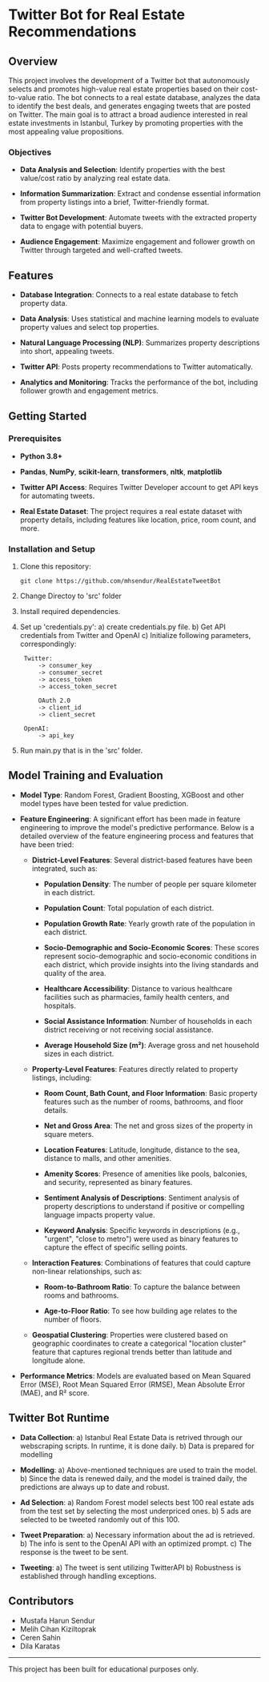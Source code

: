 # Twitter Bot for Real Estate Recommendations

## Overview

This project involves the development of a Twitter bot that autonomously selects and promotes high-value real estate properties based on their cost-to-value ratio. The bot connects to a real estate database, analyzes the data to identify the best deals, and generates engaging tweets that are posted on Twitter. The main goal is to attract a broad audience interested in real estate investments in Istanbul, Turkey by promoting properties with the most appealing value propositions.

### Objectives

- **Data Analysis and Selection**: Identify properties with the best value/cost ratio by analyzing real estate data.
    
- **Information Summarization**: Extract and condense essential information from property listings into a brief, Twitter-friendly format.
    
- **Twitter Bot Development**: Automate tweets with the extracted property data to engage with potential buyers.
    
- **Audience Engagement**: Maximize engagement and follower growth on Twitter through targeted and well-crafted tweets.
    

## Features

- **Database Integration**: Connects to a real estate database to fetch property data.
    
- **Data Analysis**: Uses statistical and machine learning models to evaluate property values and select top properties.
    
- **Natural Language Processing (NLP)**: Summarizes property descriptions into short, appealing tweets.
    
- **Twitter API**: Posts property recommendations to Twitter automatically.
    
- **Analytics and Monitoring**: Tracks the performance of the bot, including follower growth and engagement metrics.
    

## Getting Started

### Prerequisites

- **Python 3.8+**
    
- **Pandas**, **NumPy**, **scikit-learn**, **transformers**, **nltk**, **matplotlib**
    
- **Twitter API Access**: Requires Twitter Developer account to get API keys for automating tweets.
    
- **Real Estate Dataset**: The project requires a real estate dataset with property details, including features like location, price, room count, and more.
    

### Installation and Setup

1. Clone this repository:
    
    ```
    git clone https://github.com/mhsendur/RealEstateTweetBot
    ```
2. Change Directoy to 'src' folder

3. Install required dependencies.
    
4. Set up 'credentials.py':
    a) create credentials.py file.
    b) Get API credentials from Twitter and OpenAI
    c) Initialize following parameters, correspondingly:

        Twitter:
            -> consumer_key
            -> consumer_secret
            -> access_token
            -> access_token_secret
            
            OAuth 2.0 
            -> client_id 
            -> client_secret
        
        OpenAI:
            -> api_key
5. Run main.py that is in the 'src' folder.
    

## Model Training and Evaluation

- **Model Type**: Random Forest, Gradient Boosting, XGBoost and other model types have been tested for value prediction.
    
- **Feature Engineering**: A significant effort has been made in feature engineering to improve the model's predictive performance. Below is a detailed overview of the feature engineering process and features that have been tried:
    
    - **District-Level Features**: Several district-based features have been integrated, such as:
        
        - **Population Density**: The number of people per square kilometer in each district.
            
        - **Population Count**: Total population of each district.
            
        - **Population Growth Rate**: Yearly growth rate of the population in each district.
            
        - **Socio-Demographic and Socio-Economic Scores**: These scores represent socio-demographic and socio-economic conditions in each district, which provide insights into the living standards and quality of the area.
            
        - **Healthcare Accessibility**: Distance to various healthcare facilities such as pharmacies, family health centers, and hospitals.
            
        - **Social Assistance Information**: Number of households in each district receiving or not receiving social assistance.
            
        - **Average Household Size (m²)**: Average gross and net household sizes in each district.
            
    - **Property-Level Features**: Features directly related to property listings, including:
        
        - **Room Count, Bath Count, and Floor Information**: Basic property features such as the number of rooms, bathrooms, and floor details.
            
        - **Net and Gross Area**: The net and gross sizes of the property in square meters.
            
        - **Location Features**: Latitude, longitude, distance to the sea, distance to malls, and other amenities.
            
        - **Amenity Scores**: Presence of amenities like pools, balconies, and security, represented as binary features.
            
        - **Sentiment Analysis of Descriptions**: Sentiment analysis of property descriptions to understand if positive or compelling language impacts property value.
            
        - **Keyword Analysis**: Specific keywords in descriptions (e.g., "urgent", "close to metro") were used as binary features to capture the effect of specific selling points.
            
    - **Interaction Features**: Combinations of features that could capture non-linear relationships, such as:
        
        - **Room-to-Bathroom Ratio**: To capture the balance between rooms and bathrooms.
            
        - **Age-to-Floor Ratio**: To see how building age relates to the number of floors.
            
    - **Geospatial Clustering**: Properties were clustered based on geographic coordinates to create a categorical "location cluster" feature that captures regional trends better than latitude and longitude alone.
        
- **Performance Metrics**: Models are evaluated based on Mean Squared Error (MSE), Root Mean Squared Error (RMSE), Mean Absolute Error (MAE), and R² score.

## Twitter Bot Runtime

- **Data Collection**: 
    a) Istanbul Real Estate Data is retrived through our webscraping scripts. In runtime, it is done daily.
    b) Data is prepared for modelling

- **Modelling**: 
    a) Above-mentioned techniques are used to train the model.
    b) Since the data is renewed daily, and the model is trained daily, the predictions are always up to date and robust.

- **Ad Selection**: 
    a) Random Forest model selects best 100 real estate ads from the test set by selecting the most underpriced ones.
    b) 5 ads are selected to be tweeted randomly out of this 100.

- **Tweet Preparation**: 
    a) Necessary information about the ad is retrieved.
    b) The info is sent to the OpenAI API with an optimized prompt.
    c) The response is the tweet to be sent.

- **Tweeting**: 
    a) The tweet is sent utilizing TwitterAPI
    b) Robustness is established through handling exceptions.


## Contributors

- Mustafa Harun Sendur
- Melih Cihan Kiziltoprak
- Ceren Sahin
- Dila Karatas

---

This project has been built for educational purposes only.
